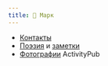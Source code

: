 ```yaml
---
title: 🍁 Марк
---
```


- [Контакты](contact.md)
- [Поэзия](/poems) и [заметки](notes)
- [Фотографии](https://pixelfed.social/Marc "@marc@pixelfed.social") ActivityPub  